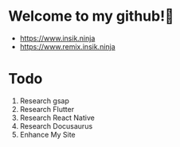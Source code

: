 # Welcome to my github!👋

- https://www.insik.ninja
- https://www.remix.insik.ninja


# Todo
1. Research gsap
2. Research Flutter
3. Research React Native
4. Research Docusaurus 
5. Enhance My Site
